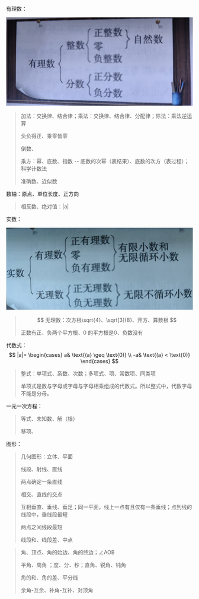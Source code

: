 有理数：

![image-20220411210020390](image-20220411210020390.png)

> 加法：交换律、结合律；乘法：交换律、结合律、分配律；除法：乘法逆运算
>
> 负负得正、乘零皆零
>
> 倒数、
>
> 乘方：幂、底数、指数 -- 底数的次幂（表结果）、底数的次方（表过程）；科学计数法 
>
> 准确数、近似数



数轴：原点、单位长度、正方向

> 相反数、绝对值：|a|



实数：

![image-20220411214955302](image-20220411214955302.png)

> $$
> 无理数：次方根\sqrt{4}、\sqrt[3]{8}、开方、算数根
> $$
>
> 正数有正、负两个平方根、0 的平方根是0、负数没有



代数式：
$$
|a|= 
\begin{cases}
a& \text{(a} \geq \text{0)}
\\ -a& \text{(a} < \text{0)}
\end{cases}
$$
> 整式：单项式、系数、次数；多项式、项、常数项、同类项
>
> 单项式是数与字母或字母与字母相乘组成的代数式。所以整式中，代数字母不能是分母。



一元一次方程：

> 等式、未知数、解（根）
>
> 移项、



图形：

> 几何图形：立体、平面
>
> 线段、射线、直线
>
> 两点确定一条直线
>
> 相交、直线的交点
>
> 互相垂直、垂线、垂足；同一平面，线上一点有且仅有一条垂线；点到线的线段中，垂线段最短
>
> 两点之间线段最短
>
> 线段和、线段差、中点

> 角、顶点、角的始边、角的终边；∠AOB
>
> 平角、周角 ；度、分、秒；直角、锐角、钝角
>
> 角的和、角的差、平分线
>
> 余角-互余、补角-互补、对顶角

